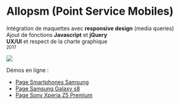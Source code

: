 # Allopsm (Point Service Mobiles)
Intégration de maquettes avec **responsive design** (media queries)
<br>Ajout de fonctions **Javascript** et **jQuery**
<br>**UX/UI** et respect de la charte graphique
<br><sub>2017</sub>

<img src="https://www.allopsm.fr/wp-content/themes/psc/images/logo-PSM.jpg"/>
<p>Démos en ligne :</p>
<ul>
  <li><a href="https://www.allopsm.fr/reparation/reparation-samsung/" target="_blank">Page Smartphones Samsung</a></li>
  <li><a href="https://www.allopsm.fr/smartphone/reparation-samsung-galaxy-s8" target="_blank">Page Samsung Galaxy s8</a></li>
  <li><a href="https://www.allopsm.fr/smartphone-information/sony-xperia-z5-premium/" target="_blank">Page Sony Xperia Z5 Premium</a></li>  
</ul>
